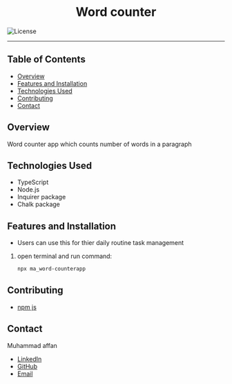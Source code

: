 <div style="text-align: center;">
  <h1>Word counter</h1>
</div>

![License](https://img.shields.io/badge/license-MIT-blue.svg)

---

## Table of Contents
- [Overview](#overview)
- [Features and Installation](#features-and-installation)
- [Technologies Used](#technologies-used)
- [Contributing](#contributing)
- [Contact](#contact)

## Overview
Word counter app which counts number of words in a paragraph
## Technologies Used
- TypeScript
- Node.js
- Inquirer package
- Chalk package

## Features and Installation
- Users can use this for thier daily routine task management

1. open terminal and run command:
    ```sh
    npx ma_word-counterapp
    ```
## Contributing
- [npm js](http://www.npmjs.com)

## Contact
Muhammad affan
- [LinkedIn](https://www.linkedin.com/in/muhammad-affan)
- [GitHub](https://github.com/Web-Affan-Farooq)
- [Email](mailto:affanamir903@gmail.com)

